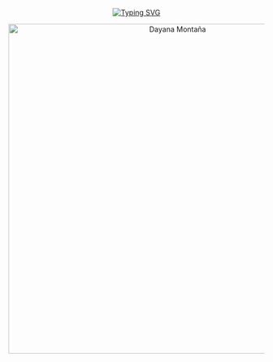 <p align="center">
  <a href="https://git.io/typing-svg"><img src="https://readme-typing-svg.demolab.com?font=Kalam&size=30&pause=1000&color=C53EA3BB&width=435&lines=Hello!+Welcome+to+my+profile.%E2%9C%A8" alt="Typing SVG" /></a>
</p>

<p align="center">
  <a href="#">
    <img src="https://i.pinimg.com/originals/1a/71/58/1a7158689e5ce37e5d78d97c332a003f.gif" width="650px" alt="Dayana Montaña" />
  </a>
</p>

